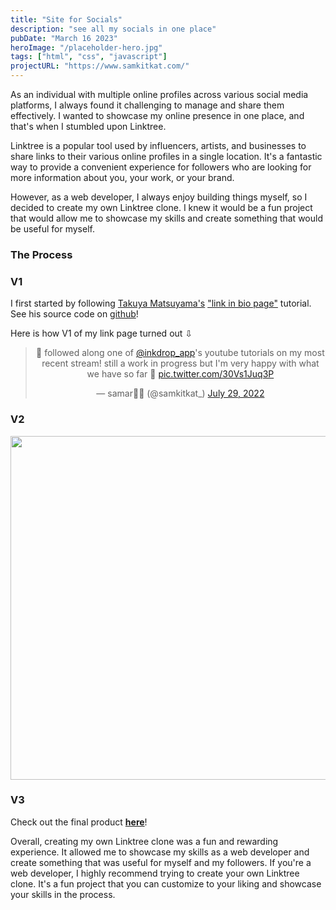```yaml
---
title: "Site for Socials"
description: "see all my socials in one place"
pubDate: "March 16 2023"
heroImage: "/placeholder-hero.jpg"
tags: ["html", "css", "javascript"]
projectURL: "https://www.samkitkat.com/"
---
```


As an individual with multiple online profiles across various social media platforms, I always found it challenging to manage and share them effectively. I wanted to showcase my online presence in one place, and that's when I stumbled upon Linktree.

Linktree is a popular tool used by influencers, artists, and businesses to share links to their various online profiles in a single location. It's a fantastic way to provide a convenient experience for followers who are looking for more information about you, your work, or your brand.

However, as a web developer, I always enjoy building things myself, so I decided to create my own Linktree clone. I knew it would be a fun project that would allow me to showcase my skills and create something that would be useful for myself.

### The Process

### V1

I first started by following [Takuya Matsuyama's](https://www.craftz.dog/) ["link in bio page"](https://youtu.be/u71pHOyvBp0) tutorial. See his source code on [github](https://github.com/craftzdog/link-in-bio)!

Here is how V1 of my link page turned out ⇩

<div align="center" width="50px"><blockquote class="twitter-tweet" data-theme="dark"><p lang="en" dir="ltr">🐸 followed along one of <a href="https://twitter.com/inkdrop_app?ref_src=twsrc%5Etfw">@inkdrop_app</a>&#39;s youtube tutorials on my most recent stream! still a work in progress but I&#39;m very happy with what we have so far 🌸 <a href="https://t.co/30Vs1Juq3P">pic.twitter.com/30Vs1Juq3P</a></p>&mdash; samar🌿🍋 (@samkitkat_) <a href="https://twitter.com/samkitkat_/status/1552940504643342337?ref_src=twsrc%5Etfw">July 29, 2022</a></blockquote> <script async src="https://platform.twitter.com/widgets.js" charset="utf-8"></script></div>


### V2

<div align="center"><img src = "/assets/images/v2.png" width="550"/></div>

### V3

Check out the final product [**here**](/)!

Overall, creating my own Linktree clone was a fun and rewarding experience. It allowed me to showcase my skills as a web developer and create something that was useful for myself and my followers. If you're a web developer, I highly recommend trying to create your own Linktree clone. It's a fun project that you can customize to your liking and showcase your skills in the process.